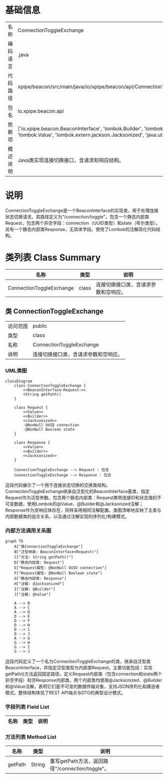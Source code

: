 # 基础信息

|      |      |
|------|------|
| 名称 | ConnectionToggleExchange |
| 编码语言 | .java |
| 代码路径 | xpipe/beacon/src/main/java/io/xpipe/beacon/api/ConnectionToggleExchange.java |
| 包名 | io.xpipe.beacon.api |
| 依赖项 | ['io.xpipe.beacon.BeaconInterface', 'lombok.Builder', 'lombok.NonNull', 'lombok.Value', 'lombok.extern.jackson.Jacksonized', 'java.util.UUID'] |
| 概述说明 | Java类实现连接切换接口，含请求和响应结构。 |

# 说明

ConnectionToggleExchange是一个BeaconInterface的实现类，用于处理连接状态切换请求。其路径定义为"/connection/toggle"。包含一个静态内部类Request，包含两个非空字段：connection（UUID类型）和state（布尔类型）。另有一个静态内部类Response，无具体字段。使用了Lombok的注解简化代码结构。

# 类列表 Class Summary

| 名称   | 类型  | 说明 |
|-------|------|-------------|
| ConnectionToggleExchange | class | 连接切换接口类，含请求参数和空响应。 |



## 类 ConnectionToggleExchange

|      |      |
|------|------|
| 访问范围 | public |
| 类型 | class |
| 名称 | ConnectionToggleExchange |
| 说明 | 连接切换接口类，含请求参数和空响应。 |


### UML类图

```mermaid
classDiagram
    class ConnectionToggleExchange {
        <<BeaconInterface~Request~>>
        +String getPath()
    }
    
    class Request {
        <<Value>>
        <<Builder>>
        <<Jacksonized>>
        -@NonNull UUID connection
        -@NonNull Boolean state
    }
    
    class Response {
        <<Value>>
        <<Builder>>
        <<Jacksonized>>
    }
    
    ConnectionToggleExchange --> Request : 包含
    ConnectionToggleExchange --> Response : 包含
```

这段代码展示了一个用于连接状态切换的交换类结构。ConnectionToggleExchange继承自泛型化的BeaconInterface基类，指定Request作为泛型参数。包含两个静态内部类：Request携带连接ID和状态值的不可变数据，使用Lombok的@Value、@Builder和@Jacksonized注解；Response作为空响应体存在，同样采用相同注解配置。类图清晰地反映了主类与内部数据类的组合关系，以及通过注解实现的序列化/构建模式。


### 内部方法调用关系图

```mermaid
graph TD
    A["类ConnectionToggleExchange"]
    B["泛型继承: BeaconInterface<Request>"]
    C["方法: String getPath()"]
    D["静态内部类: Request"]
    E["Request属性: @NonNull UUID connection"]
    F["Request属性: @NonNull Boolean state"]
    G["静态内部类: Response"]
    H["注解: @Jacksonized"]
    I["注解: @Builder"]
    J["注解: @Value"]

    A --> B
    A --> C
    A --> D
    D --> E
    D --> F
    D --> H
    D --> I
    D --> J
    A --> G
    G --> H
    G --> I
    G --> J
```

这段代码定义了一个名为ConnectionToggleExchange的类，继承自泛型类BeaconInterface，并指定泛型类型为内部类Request。主要功能包括：实现getPath()方法返回固定路径，定义Request内部类（包含connection和state两个非空字段）和空Response内部类。两个内部类均使用@Jacksonized、@Builder和@Value注解，表明它们是不可变的数据传输对象，支持JSON序列化和建造者模式。整体结构体现了REST API端点与DTO的典型设计模式。

### 字段列表 Field List

| 名称  | 类型  | 说明 |
|-------|-------|------|

### 方法列表 Method List

| 名称  | 类型  | 说明 |
|-------|-------|------|
| getPath | String | 重写getPath方法，返回路径"/connection/toggle"。 |




